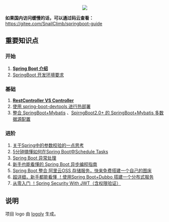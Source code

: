 <p align="center">
<a href="https://github.com/Snailclimb/springboot-guide" target="_blank">
	<img src="https://my-blog-to-use.oss-cn-beijing.aliyuncs.com/2019-7/spring-boot-guide.png" width=""/>
</a>
</p>

**如果国内访问缓慢的话，可以通过码云查看：** https://gitee.com/SnailClimb/springboot-guide

## 重要知识点

### 开始

1. **[Spring Boot 介绍](./md/start/springboot-introduction.md)**
2. [SpringBoot 开发环境要求](springboot-system-requirements)

### 基础

1. **[RestController VS Controller](./md/RestControllerVSController.md)** 
2. [使用 spring-boot-devtools 进行热部署](./md/spring-boot-devtools.md)
3. [整合 SpringBoot+Mybatis](./md/springboot-mybatis.md) 、[SpirngBoot2.0+ 的 SpringBoot+Mybatis 多数据源配置](./md/springboot-mybatis-mutipledatasource.md)

### 进阶

1. [关于Spring中的参数校验的一点思考](./md/spring-bean-validation.md)
2. [5分钟搞懂如何在Spring Boot中Schedule Tasks](./md/SpringBoot-ScheduleTasks.md) 
3. [Spring Boot 异常处理](./md/springboot-handle-exception.md)
4. [新手也能看懂的 Spring Boot 异步编程指南](./async-method-springboot/README.md)
5. [Spring Boot 整合 阿里云OSS 存储服务，快来免费搭建一个自己的图床](./md/springboot-oss.md)
6. [超详细，新手都能看懂 ！使用Spring Boot+Dubbo 搭建一个分布式服务](./md/springboot-dubbo.md)
7. [从零入门 ！Spring Security With JWT（含权限验证）](https://github.com/Snailclimb/spring-security-jwt-guide)

## 说明

 项目 logo 由 [logoly](https://logoly.pro/#/) 生成。
